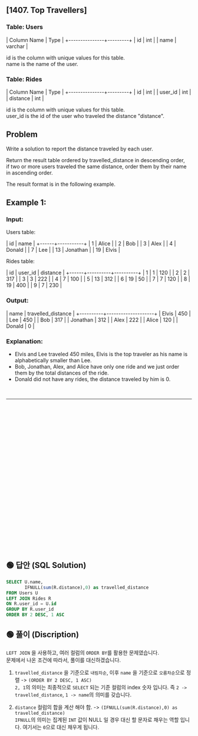 ## [1407. Top Travellers]  

### Table: Users


| Column Name   | Type    |
+---------------+---------+
| id            | int     |
| name          | varchar |

id is the column with unique values for this table.  
name is the name of the user.  
 

### Table: Rides


| Column Name   | Type    |
+---------------+---------+
| id            | int     |
| user_id       | int     |
| distance      | int     |

id is the column with unique values for this table.  
user_id is the id of the user who traveled the distance "distance".  
 
## Problem

Write a solution to report the distance traveled by each user.  

Return the result table ordered by travelled_distance in descending order,  
if two or more users traveled the same distance, order them by their name in ascending order.  

The result format is in the following example.  

 

## Example 1:

### Input: 

Users table:


| id   | name      |
+------+-----------+
| 1    | Alice     |
| 2    | Bob       |
| 3    | Alex      |
| 4    | Donald    |
| 7    | Lee       |
| 13   | Jonathan  |
| 19   | Elvis     |

Rides table:

| id   | user_id  | distance |
+------+----------+----------+
| 1    | 1        | 120      |
| 2    | 2        | 317      |
| 3    | 3        | 222      |
| 4    | 7        | 100      |
| 5    | 13       | 312      |
| 6    | 19       | 50       |
| 7    | 7        | 120      |
| 8    | 19       | 400      |
| 9    | 7        | 230      |

### Output: 

| name     | travelled_distance |
+----------+--------------------+
| Elvis    | 450                |
| Lee      | 450                |
| Bob      | 317                |
| Jonathan | 312                |
| Alex     | 222                |
| Alice    | 120                |
| Donald   | 0                  |

### Explanation: 
* Elvis and Lee traveled 450 miles, Elvis is the top traveler as his name is alphabetically smaller than Lee.  
* Bob, Jonathan, Alex, and Alice have only one ride and we just order them by the total distances of the ride.  
* Donald did not have any rides, the distance traveled by him is 0.  


<br/>

---

<br/>
<br/>
<br/>
<br/>
<br/>
<br/>
<br/>
<br/>
<br/>
<br/>
<br/>
<br/>
<br/>
<br/>
<br/>
<br/>
<br/>
<br/>
<br/>
<br/>
<br/>
<br/>
<br/>


## 🟢 답안 (SQL Solution)

```sql
SELECT U.name, 
       IFNULL(sum(R.distance),0) as travelled_distance
FROM Users U
LEFT JOIN Rides R
ON R.user_id = U.id
GROUP BY R.user_id
ORDER BY 2 DESC, 1 ASC
```

## 🟢 풀이 (Discription)
`LEFT JOIN` 을 사용하고, 여러 컬럼의 `ORDER BY`를 활용한 문제였습니다.    
문제에서 나온 조건에 따라서, 풀이를 대신하겠습니다.   

1. `travelled_distance` 을 기준으로 `내림차순`, 이후 `name` 을 기준으로 `오름차순`으로 정렬 -> `(ORDER BY 2 DESC, 1 ASC)`    
`2, 1`의 의미는 최종적으로 `SELECT` 되는 기준 컬럼의 index 숫자 입니다. 즉 `2 -> travelled_distance`, `1 -> name`의 의미를 갖습니다.  

2. `distance` 컬럼의 합을 계산 해야 함. -> `(IFNULL(sum(R.distance),0) as travelled_distance)`  
`IFNULL`의 의미는 집계된 `INT` 값이 NULL 일 경우 대신 할 문자로 채우는 역할 입니다. 여기서는 `0`으로 대신 채우게 됩니다.  
